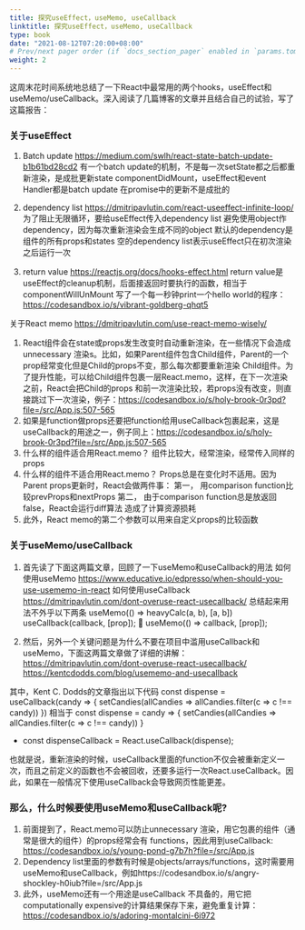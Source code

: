 ```yaml
---
title: 探究useEffect，useMemo, useCallback
linktitle: 探究useEffect，useMemo, useCallback
type: book
date: "2021-08-12T07:20:00+08:00"
# Prev/next pager order (if `docs_section_pager` enabled in `params.toml`)
weight: 2
---
```

这周末花时间系统地总结了一下React中最常用的两个hooks，useEffect和useMemo/useCallback。深入阅读了几篇博客的文章并且结合自己的试验，写了这篇报告：
 
### 关于useEffect
1. Batch update https://medium.com/swlh/react-state-batch-update-b1b61bd28cd2
有一个batch update的机制，不是每一次setState都之后都重新渲染，是成批更新state
componentDidMount，useEffect和event Handler都是batch update
在promise中的更新不是成批的
 
2. dependency list https://dmitripavlutin.com/react-useeffect-infinite-loop/
为了阻止无限循环，要给useEffect传入dependency list
避免使用object作dependency，因为每次重新渲染会生成不同的object
默认的dependency是组件的所有props和states
空的dependency list表示useEffect只在初次渲染之后运行一次
 
3. return value https://reactjs.org/docs/hooks-effect.html
return value是useEffect的cleanup机制，后面接返回时要执行的函数，相当于componentWillUnMount
写了一个每一秒钟print一个hello world的程序：https://codesandbox.io/s/vibrant-goldberg-qhqt5
 
关于React memo https://dmitripavlutin.com/use-react-memo-wisely/
1. React组件会在state或props发生改变时自动重新渲染，在一些情况下会造成unnecessary 渲染s。比如，如果Parent组件包含Child组件，Parent的一个prop经常变化但是Child的props不变，那么每次都要重新渲染 Child组件。为了提升性能，可以给Child组件包裹一层React.memo，这样，在下一次渲染之前，React会把Child的props 和前一次渲染比较，若props没有改变，则直接跳过下一次渲染，例子：https://codesandbox.io/s/holy-brook-0r3pd?file=/src/App.js:507-565
2. 如果是function做props还要把function给用useCallback包裹起来，这是useCallback的用途之一，例子同上：https://codesandbox.io/s/holy-brook-0r3pd?file=/src/App.js:507-565
3. 什么样的组件适合用React.memo？
组件比较大，经常渲染，经常传入同样的props
4. 什么样的组件不适合用React.memo？
       Props总是在变化时不适用。因为Parent props更新时，React会做两件事：
第一，  用comparison function比较prevProps和nextProps
第二，  由于comparison function总是放返回false，React会运行diff算法
造成了计算资源损耗
5. 此外，React memo的第二个参数可以用来自定义props的比较函数
 
### 关于useMemo/useCallback
1. 首先读了下面这两篇文章，回顾了一下useMemo和useCallback的用法
如何使用useMemo https://www.educative.io/edpresso/when-should-you-use-usememo-in-react
如何使用useCallback https://dmitripavlutin.com/dont-overuse-react-usecallback/
总结起来用法不外乎以下两条
       useMemo(() => heavyCalc(a, b), [a, b])
       useCallback(callback, [prop]);  useMemo(() => callback, [prop]);
 
2. 然后，另外一个关键问题是为什么不要在项目中滥用useCallback和useMemo，下面这两篇文章做了详细的讲解：
https://dmitripavlutin.com/dont-overuse-react-usecallback/
https://kentcdodds.com/blog/usememo-and-usecallback
 
其中，Kent C. Dodds的文章指出以下代码
const dispense = useCallback(candy => {
       setCandies(allCandies => allCandies.filter(c => c !== candy))
})
相当于
const dispense = candy => {
       setCandies(allCandies => allCandies.filter(c => c !== candy))
}
+ const dispenseCallback = React.useCallback(dispense);
 
也就是说，重新渲染的时候，useCallback里面的function不仅会被重新定义一次，而且之前定义的函数也不会被回收，还要多运行一次React.useCallback。因此，如果在一般情况下使用useCallback会导致网页性能更差。
 
### 那么，什么时候要使用useMemo和useCallback呢?
1. 前面提到了，React.memo可以防止unnecessary 渲染，用它包裹的组件（通常是很大的组件）的props经常会有 functions，因此用到useCallback: https://codesandbox.io/s/young-pond-g7b7h?file=/src/App.js
2. Dependency list里面的参数有时候是objects/arrays/functions，这时需要用useMemo和useCallback，例如https://codesandbox.io/s/angry-shockley-h0iub?file=/src/App.js
3. 此外，useMemo还有一个用途是useCallback 不具备的，用它把computationally expensive的计算结果保存下来，避免重复计算：https://codesandbox.io/s/adoring-montalcini-6i972
